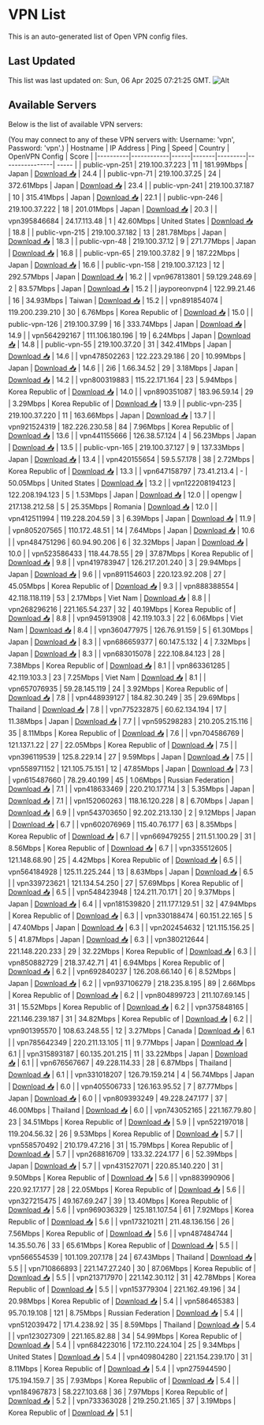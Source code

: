 # VPN List

This is an auto-generated list of Open VPN config files.

## Last Updated

This list was last updated on: Sun, 06 Apr 2025 07:21:25 GMT.
![Alt](https://repobeats.axiom.co/api/embed/186b98318ef1479477931607c1ad7d823f12451f.svg "Repobeats analytics image")

## Available Servers

Below is the list of available VPN servers:

(You may connect to any of these VPN servers with: Username: 'vpn', Password: 'vpn'.)
| Hostname | IP Address | Ping | Speed | Country | OpenVPN Config | Score |
|----------|------------|------|-------|---------|----------------| ----- |
| public-vpn-251 | 219.100.37.223 | 11 | 181.99Mbps | Japan | [Download 📥](./configs/server_0_JP.ovpn) | 24.4 |
| public-vpn-71 | 219.100.37.25 | 24 | 372.61Mbps | Japan | [Download 📥](./configs/server_1_JP.ovpn) | 23.4 |
| public-vpn-241 | 219.100.37.187 | 10 | 315.41Mbps | Japan | [Download 📥](./configs/server_2_JP.ovpn) | 22.1 |
| public-vpn-246 | 219.100.37.222 | 18 | 201.01Mbps | Japan | [Download 📥](./configs/server_3_JP.ovpn) | 20.3 |
| vpn395846684 | 24.17.113.48 | 1 | 42.60Mbps | United States | [Download 📥](./configs/server_4_US.ovpn) | 18.8 |
| public-vpn-215 | 219.100.37.182 | 13 | 281.78Mbps | Japan | [Download 📥](./configs/server_5_JP.ovpn) | 18.3 |
| public-vpn-48 | 219.100.37.12 | 9 | 271.77Mbps | Japan | [Download 📥](./configs/server_6_JP.ovpn) | 16.8 |
| public-vpn-65 | 219.100.37.82 | 9 | 187.22Mbps | Japan | [Download 📥](./configs/server_7_JP.ovpn) | 16.6 |
| public-vpn-158 | 219.100.37.123 | 12 | 292.57Mbps | Japan | [Download 📥](./configs/server_8_JP.ovpn) | 16.2 |
| vpn967813801 | 59.129.248.69 | 2 | 83.57Mbps | Japan | [Download 📥](./configs/server_9_JP.ovpn) | 15.2 |
| jayporeonvpn4 | 122.99.21.46 | 16 | 34.93Mbps | Taiwan | [Download 📥](./configs/server_10_TW.ovpn) | 15.2 |
| vpn891854074 | 119.200.239.210 | 30 | 6.76Mbps | Korea Republic of | [Download 📥](./configs/server_11_KR.ovpn) | 15.0 |
| public-vpn-126 | 219.100.37.99 | 16 | 333.74Mbps | Japan | [Download 📥](./configs/server_12_JP.ovpn) | 14.9 |
| vpn564292167 | 111.106.180.196 | 19 | 6.24Mbps | Japan | [Download 📥](./configs/server_13_JP.ovpn) | 14.8 |
| public-vpn-55 | 219.100.37.20 | 31 | 342.41Mbps | Japan | [Download 📥](./configs/server_14_JP.ovpn) | 14.6 |
| vpn478502263 | 122.223.29.186 | 20 | 10.99Mbps | Japan | [Download 📥](./configs/server_15_JP.ovpn) | 14.6 |
| 2i6 | 1.66.34.52 | 29 | 3.18Mbps | Japan | [Download 📥](./configs/server_16_JP.ovpn) | 14.2 |
| vpn800319883 | 115.22.171.164 | 23 | 5.94Mbps | Korea Republic of | [Download 📥](./configs/server_17_KR.ovpn) | 14.0 |
| vpn890351087 | 183.96.59.14 | 29 | 3.29Mbps | Korea Republic of | [Download 📥](./configs/server_18_KR.ovpn) | 13.9 |
| public-vpn-235 | 219.100.37.220 | 11 | 163.66Mbps | Japan | [Download 📥](./configs/server_19_JP.ovpn) | 13.7 |
| vpn921524319 | 182.226.230.58 | 84 | 7.96Mbps | Korea Republic of | [Download 📥](./configs/server_20_KR.ovpn) | 13.6 |
| vpn441155666 | 126.38.57.124 | 4 | 56.23Mbps | Japan | [Download 📥](./configs/server_21_JP.ovpn) | 13.5 |
| public-vpn-165 | 219.100.37.127 | 9 | 137.33Mbps | Japan | [Download 📥](./configs/server_22_JP.ovpn) | 13.4 |
| vpn420155654 | 59.5.57.178 | 38 | 2.72Mbps | Korea Republic of | [Download 📥](./configs/server_23_KR.ovpn) | 13.3 |
| vpn647158797 | 73.41.213.4 | - | 50.05Mbps | United States | [Download 📥](./configs/server_24_US.ovpn) | 13.2 |
| vpn122208194123 | 122.208.194.123 | 5 | 1.53Mbps | Japan | [Download 📥](./configs/server_25_JP.ovpn) | 12.0 |
| opengw | 217.138.212.58 | 5 | 25.35Mbps | Romania | [Download 📥](./configs/server_26_RO.ovpn) | 12.0 |
| vpn412511994 | 119.228.204.59 | 3 | 6.39Mbps | Japan | [Download 📥](./configs/server_27_JP.ovpn) | 11.9 |
| vpn805207565 | 110.172.48.51 | 14 | 7.64Mbps | Japan | [Download 📥](./configs/server_28_JP.ovpn) | 10.6 |
| vpn484751296 | 60.94.90.206 | 6 | 32.32Mbps | Japan | [Download 📥](./configs/server_29_JP.ovpn) | 10.0 |
| vpn523586433 | 118.44.78.55 | 29 | 37.87Mbps | Korea Republic of | [Download 📥](./configs/server_30_KR.ovpn) | 9.8 |
| vpn419783947 | 126.217.201.240 | 3 | 29.94Mbps | Japan | [Download 📥](./configs/server_31_JP.ovpn) | 9.6 |
| vpn891154603 | 220.123.92.208 | 27 | 45.05Mbps | Korea Republic of | [Download 📥](./configs/server_32_KR.ovpn) | 9.3 |
| vpn888388554 | 42.118.118.119 | 53 | 2.17Mbps | Viet Nam | [Download 📥](./configs/server_33_VN.ovpn) | 8.8 |
| vpn268296216 | 221.165.54.237 | 32 | 40.19Mbps | Korea Republic of | [Download 📥](./configs/server_34_KR.ovpn) | 8.8 |
| vpn945913908 | 42.119.103.3 | 22 | 6.06Mbps | Viet Nam | [Download 📥](./configs/server_35_VN.ovpn) | 8.4 |
| vpn360477975 | 126.76.91.159 | 5 | 61.30Mbps | Japan | [Download 📥](./configs/server_36_JP.ovpn) | 8.3 |
| vpn686659377 | 60.147.5.132 | 4 | 7.32Mbps | Japan | [Download 📥](./configs/server_37_JP.ovpn) | 8.3 |
| vpn683015078 | 222.108.84.123 | 28 | 7.38Mbps | Korea Republic of | [Download 📥](./configs/server_38_KR.ovpn) | 8.1 |
| vpn863361285 | 42.119.103.3 | 23 | 7.25Mbps | Viet Nam | [Download 📥](./configs/server_39_VN.ovpn) | 8.1 |
| vpn657076935 | 59.28.145.119 | 24 | 3.92Mbps | Korea Republic of | [Download 📥](./configs/server_40_KR.ovpn) | 7.8 |
| vpn448939127 | 184.82.30.249 | 35 | 29.69Mbps | Thailand | [Download 📥](./configs/server_41_TH.ovpn) | 7.8 |
| vpn775232875 | 60.62.134.194 | 17 | 11.38Mbps | Japan | [Download 📥](./configs/server_42_JP.ovpn) | 7.7 |
| vpn595298283 | 210.205.215.116 | 35 | 8.11Mbps | Korea Republic of | [Download 📥](./configs/server_43_KR.ovpn) | 7.6 |
| vpn704586769 | 121.137.1.22 | 27 | 22.05Mbps | Korea Republic of | [Download 📥](./configs/server_44_KR.ovpn) | 7.5 |
| vpn396119539 | 125.8.229.14 | 27 | 9.59Mbps | Japan | [Download 📥](./configs/server_45_JP.ovpn) | 7.5 |
| vpn558971152 | 121.105.75.151 | 12 | 47.85Mbps | Japan | [Download 📥](./configs/server_46_JP.ovpn) | 7.3 |
| vpn615487660 | 78.29.40.199 | 45 | 1.06Mbps | Russian Federation | [Download 📥](./configs/server_47_RU.ovpn) | 7.1 |
| vpn418633469 | 220.210.177.14 | 3 | 5.35Mbps | Japan | [Download 📥](./configs/server_48_JP.ovpn) | 7.1 |
| vpn152060263 | 118.16.120.228 | 8 | 6.70Mbps | Japan | [Download 📥](./configs/server_49_JP.ovpn) | 6.9 |
| vpn543703650 | 92.202.213.130 | 2 | 9.12Mbps | Japan | [Download 📥](./configs/server_50_JP.ovpn) | 6.7 |
| vpn602076969 | 115.40.76.177 | 63 | 8.35Mbps | Korea Republic of | [Download 📥](./configs/server_51_KR.ovpn) | 6.7 |
| vpn669479255 | 211.51.100.29 | 31 | 8.56Mbps | Korea Republic of | [Download 📥](./configs/server_52_KR.ovpn) | 6.7 |
| vpn335512605 | 121.148.68.90 | 25 | 4.42Mbps | Korea Republic of | [Download 📥](./configs/server_53_KR.ovpn) | 6.5 |
| vpn564184928 | 125.11.225.244 | 13 | 8.63Mbps | Japan | [Download 📥](./configs/server_54_JP.ovpn) | 6.5 |
| vpn339723621 | 121.134.54.250 | 27 | 57.69Mbps | Korea Republic of | [Download 📥](./configs/server_55_KR.ovpn) | 6.5 |
| vpn548423948 | 124.211.70.171 | 20 | 9.37Mbps | Japan | [Download 📥](./configs/server_56_JP.ovpn) | 6.4 |
| vpn181539820 | 211.177.129.51 | 32 | 47.94Mbps | Korea Republic of | [Download 📥](./configs/server_57_KR.ovpn) | 6.3 |
| vpn330188474 | 60.151.22.165 | 5 | 47.40Mbps | Japan | [Download 📥](./configs/server_58_JP.ovpn) | 6.3 |
| vpn202454632 | 121.115.156.25 | 5 | 41.87Mbps | Japan | [Download 📥](./configs/server_59_JP.ovpn) | 6.3 |
| vpn380212644 | 221.148.220.233 | 29 | 32.22Mbps | Korea Republic of | [Download 📥](./configs/server_60_KR.ovpn) | 6.3 |
| vpn850882729 | 218.37.42.71 | 41 | 6.94Mbps | Korea Republic of | [Download 📥](./configs/server_61_KR.ovpn) | 6.2 |
| vpn692840237 | 126.208.66.140 | 6 | 8.52Mbps | Japan | [Download 📥](./configs/server_62_JP.ovpn) | 6.2 |
| vpn937106279 | 218.235.8.195 | 89 | 2.66Mbps | Korea Republic of | [Download 📥](./configs/server_63_KR.ovpn) | 6.2 |
| vpn804899723 | 211.107.69.145 | 31 | 15.52Mbps | Korea Republic of | [Download 📥](./configs/server_64_KR.ovpn) | 6.2 |
| vpn375848165 | 221.146.239.187 | 31 | 34.82Mbps | Korea Republic of | [Download 📥](./configs/server_65_KR.ovpn) | 6.2 |
| vpn901395570 | 108.63.248.55 | 12 | 3.27Mbps | Canada | [Download 📥](./configs/server_66_CA.ovpn) | 6.1 |
| vpn785642349 | 220.211.13.105 | 11 | 9.77Mbps | Japan | [Download 📥](./configs/server_67_JP.ovpn) | 6.1 |
| vpn315893187 | 60.135.201.215 | 11 | 33.22Mbps | Japan | [Download 📥](./configs/server_68_JP.ovpn) | 6.1 |
| vpn676567667 | 49.228.114.33 | 28 | 6.87Mbps | Thailand | [Download 📥](./configs/server_69_TH.ovpn) | 6.1 |
| vpn331018207 | 126.79.159.214 | 4 | 56.74Mbps | Japan | [Download 📥](./configs/server_70_JP.ovpn) | 6.0 |
| vpn405506733 | 126.163.95.52 | 7 | 87.77Mbps | Japan | [Download 📥](./configs/server_71_JP.ovpn) | 6.0 |
| vpn809393249 | 49.228.247.177 | 37 | 46.00Mbps | Thailand | [Download 📥](./configs/server_72_TH.ovpn) | 6.0 |
| vpn743052165 | 221.167.79.80 | 23 | 34.51Mbps | Korea Republic of | [Download 📥](./configs/server_73_KR.ovpn) | 5.9 |
| vpn522197018 | 119.204.56.32 | 26 | 9.53Mbps | Korea Republic of | [Download 📥](./configs/server_74_KR.ovpn) | 5.7 |
| vpn558570492 | 210.179.47.216 | 31 | 15.79Mbps | Korea Republic of | [Download 📥](./configs/server_75_KR.ovpn) | 5.7 |
| vpn268816709 | 133.32.224.177 | 6 | 52.39Mbps | Japan | [Download 📥](./configs/server_76_JP.ovpn) | 5.7 |
| vpn431527071 | 220.85.140.220 | 31 | 9.50Mbps | Korea Republic of | [Download 📥](./configs/server_77_KR.ovpn) | 5.6 |
| vpn883990906 | 220.92.17.177 | 28 | 22.05Mbps | Korea Republic of | [Download 📥](./configs/server_78_KR.ovpn) | 5.6 |
| vpn327215475 | 49.167.69.247 | 39 | 13.40Mbps | Korea Republic of | [Download 📥](./configs/server_79_KR.ovpn) | 5.6 |
| vpn969036329 | 125.181.107.54 | 61 | 7.92Mbps | Korea Republic of | [Download 📥](./configs/server_80_KR.ovpn) | 5.6 |
| vpn173210211 | 211.48.136.156 | 26 | 7.56Mbps | Korea Republic of | [Download 📥](./configs/server_81_KR.ovpn) | 5.6 |
| vpn487484744 | 14.35.50.76 | 33 | 65.61Mbps | Korea Republic of | [Download 📥](./configs/server_82_KR.ovpn) | 5.5 |
| vpn566554539 | 101.109.207.178 | 24 | 67.43Mbps | Thailand | [Download 📥](./configs/server_83_TH.ovpn) | 5.5 |
| vpn710866893 | 221.147.27.240 | 30 | 87.06Mbps | Korea Republic of | [Download 📥](./configs/server_84_KR.ovpn) | 5.5 |
| vpn213717970 | 221.142.30.112 | 31 | 42.78Mbps | Korea Republic of | [Download 📥](./configs/server_85_KR.ovpn) | 5.5 |
| vpn153779304 | 221.162.49.196 | 34 | 20.98Mbps | Korea Republic of | [Download 📥](./configs/server_86_KR.ovpn) | 5.4 |
| vpn586465383 | 95.70.19.108 | 121 | 8.75Mbps | Russian Federation | [Download 📥](./configs/server_87_RU.ovpn) | 5.4 |
| vpn512039472 | 171.4.238.92 | 35 | 8.59Mbps | Thailand | [Download 📥](./configs/server_88_TH.ovpn) | 5.4 |
| vpn123027309 | 221.165.82.88 | 34 | 54.99Mbps | Korea Republic of | [Download 📥](./configs/server_89_KR.ovpn) | 5.4 |
| vpn684223016 | 172.110.224.104 | 25 | 9.34Mbps | United States | [Download 📥](./configs/server_90_US.ovpn) | 5.4 |
| vpn409804280 | 221.154.239.170 | 31 | 8.11Mbps | Korea Republic of | [Download 📥](./configs/server_91_KR.ovpn) | 5.4 |
| vpn275944590 | 175.194.159.7 | 35 | 7.93Mbps | Korea Republic of | [Download 📥](./configs/server_92_KR.ovpn) | 5.4 |
| vpn184967873 | 58.227.103.68 | 36 | 7.97Mbps | Korea Republic of | [Download 📥](./configs/server_93_KR.ovpn) | 5.2 |
| vpn733363028 | 219.250.21.165 | 37 | 3.19Mbps | Korea Republic of | [Download 📥](./configs/server_94_KR.ovpn) | 5.1 |
